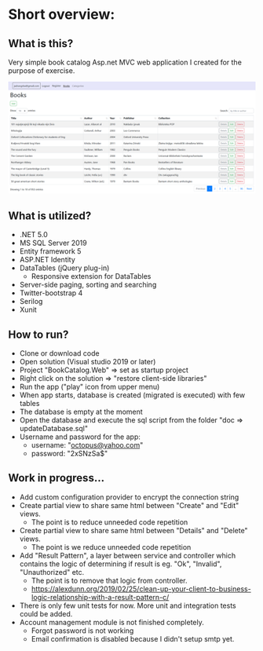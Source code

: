Short overview:
===============




What is this?
-------------

Very simple book catalog Asp.net MVC web application I created for the purpose of exercise. 



![screenshot](doc/booksScreen.png "app screenshot")




What is utilized?
-------------------

* .NET 5.0
* MS SQL Server 2019
* Entity framework 5
* ASP.NET Identity
* DataTables (jQuery plug-in)
  * Responsive extension for DataTables
* Server-side paging, sorting and searching
* Twitter-bootstrap 4
* Serilog
*	Xunit



How to run?
-----------

*	Clone or download code
*	Open solution (Visual studio 2019 or later)
*	Project "BookCatalog.Web" => set as startup project
*	Right click on the solution => "restore client-side libraries"
*	Run the app ("play" icon from upper menu)
*	When app starts, database is created (migrated is executed) with few tables
*	The database is empty at the moment
*	Open the database and execute the sql script from the folder "doc => updateDatabase.sql"
* Username and password for the app:
  * username: "octopus@yahoo.com"
  * password: "2xSNzSa$"



## Work in progress...

- Add custom configuration provider to encrypt  the connection string
- Create partial view to share same html between "Create" and "Edit" views.
  - The point is to reduce unneeded code repetition
- Create partial view to share same html between "Details" and "Delete" views.
  - The point is we reduce unneeded code repetition
- Add "Result Pattern", a layer between service and controller which contains the logic of determining if result is eg. "Ok", "Invalid", "Unauthorized" etc. 
  - The point is to remove that logic from controller.
  - https://alexdunn.org/2019/02/25/clean-up-your-client-to-business-logic-relationship-with-a-result-pattern-c/
- There is only few unit tests for now. More unit and integration tests could be added.
- Account management module is not finished completely. 
  - Forgot password is not working
  - Email confirmation is disabled because I didn't setup smtp yet.
